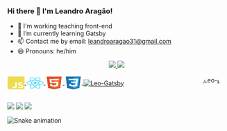 ### Hi there 👋 I'm Leandro Aragão!



- 🔭 I'm working teaching front-end
- 🌱 I’m currently learning Gatsby
- 📫 Contact me by email: leandroaragao31@gmail.com
- 😄 Pronouns: he/him

<div align="center">
  <a href="https://github.com/leandroaragao31">
  <img height="180em" src="https://github-readme-stats.vercel.app/api?username=leandroaragao31&show_icons=true&theme=cobalt&include_all_commits=true&count_private=true"/>
  <img height="180em" src="https://github-readme-stats.vercel.app/api/top-langs/?username=leandroaragao31&layout=compact&langs_count=7&theme=cobalt"/>
</div>
  
  <div style="display: inline_block"><br>
  <img align="center" alt="Leo-Js" height="30" width="40" src="https://raw.githubusercontent.com/devicons/devicon/master/icons/javascript/javascript-plain.svg">
  <img align="center" alt="Leo-React" height="30" width="40" src="https://raw.githubusercontent.com/devicons/devicon/master/icons/react/react-original.svg">
  <img align="center" alt="Leo-HTML" height="30" width="40" src="https://raw.githubusercontent.com/devicons/devicon/master/icons/html5/html5-original.svg">
  <img align="center" alt="Leo-CSS" height="30" width="40" src="https://raw.githubusercontent.com/devicons/devicon/master/icons/css3/css3-original.svg">
  <img align="center" alt="Leo-Gatsby" height="30" width="40" src="https://cdn.jsdelivr.net/gh/devicons/devicon/icons/gatsby/gatsby-plain.svg" />
  <img align="right" alt="Leo-pic" height="150" style="border-radius:50%;" src="https://pps.whatsapp.net/v/t61.24694-24/149281864_523979411966660_5130713098055558479_n.jpg?ccb=11-4&oh=01_AVzUuPyMVGq3eafM8WVnWzRW2SoV7tqJHCh3qQ5U0ydwMg&oe=627E0F4E">
</div>
  
  ##
  
  <div> 

  <a href="https://www.instagram.com/leandroaragao3107/" target="_blank"><img src="https://img.shields.io/badge/-Instagram-%23E4405F?style=for-the-badge&logo=instagram&logoColor=white" target="_blank"></a>
  <a href = "leandroaragao31@gmail.com"><img src="https://img.shields.io/badge/-Gmail-%23333?style=for-the-badge&logo=gmail&logoColor=white" target="_blank"></a>
  <a href="https://www.linkedin.com/in/leandro-aragao-522841207/" target="_blank"><img src="https://img.shields.io/badge/-LinkedIn-%230077B5?style=for-the-badge&logo=linkedin&logoColor=white" target="_blank"></a> 
 
  ![Snake animation](https://github.com/leandroaragao31/blob/output/github-contribution-grid-snake.svg)
 
</div>
